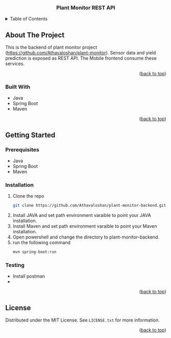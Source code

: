 
<h3 align="center">Plant Monitor REST API</h3>



<!-- TABLE OF CONTENTS -->
<details>
  <summary>Table of Contents</summary>
  <ol>
    <li>
      <a href="#about-the-project">About The Project</a>
      <ul>
        <li><a href="#built-with">Built With</a></li>
      </ul>
    </li>
    <li>
      <a href="#getting-started">Getting Started</a>
      <ul>
        <li><a href="#prerequisites">Prerequisites</a></li>
        <li><a href="#installation">Installation</a></li>
      </ul>
    </li>
    <li><a href="#license">License</a></li>
  </ol>
</details>


<!-- ABOUT THE PROJECT -->
## About The Project

This is the backend of plant monitor project (https://github.com/Athavaloshan/plant-monitor). Sensor data and yield prediction is exposed as REST API. The Mobile frontend consume these services.
<p align="right">(<a href="#readme-top">back to top</a>)</p>



### Built With

* Java
* Spring Boot
* Maven

<p align="right">(<a href="#readme-top">back to top</a>)</p>


<!-- GETTING STARTED -->
## Getting Started


### Prerequisites
* Java
* Spring Boot
* Maven
  
### Installation

1. Clone the repo
   ```sh
   git clone https://github.com/Athavaloshan/plant-monitor-backend.git
   ```
2. Install JAVA and set path environment varaible to point your JAVA installation.
3. Install Maven and set path environment varaible to point your Maven installation.
4. Open powershell and change the directory to plant-monitor-backend.
5. run the following command
   ```sh
   mvn spring-boot:run
   ```
### Testing
* Install postman
* [product-screenshot]: images/write.png

<p align="right">(<a href="#readme-top">back to top</a>)</p>

<!-- LICENSE -->
## License

Distributed under the MIT License. See `LICENSE.txt` for more information.

<p align="right">(<a href="#readme-top">back to top</a>)</p>


